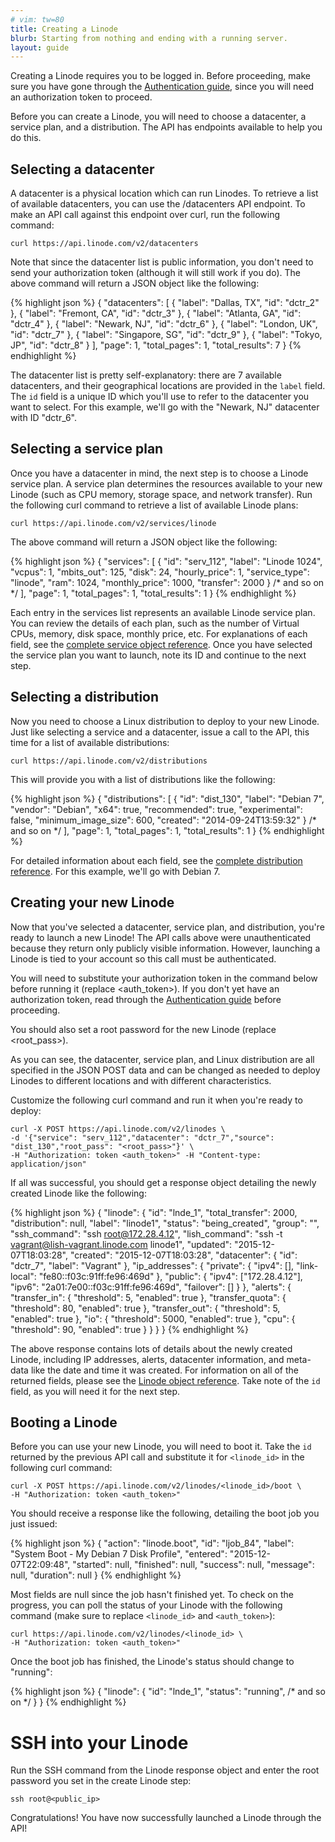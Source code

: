 ```yaml
---
# vim: tw=80
title: Creating a Linode
blurb: Starting from nothing and ending with a running server.
layout: guide
---
```


Creating a Linode requires you to be logged in. Before proceeding, make sure
you have gone through the [Authentication guide](/guides/authentication), since
you will need an authorization token to proceed.

Before you can create a Linode, you will need to choose a datacenter,
a service plan, and a distribution. The API has endpoints available to help
you do this.

## Selecting a datacenter

A datacenter is a physical location which can run Linodes. To retrieve a list
of available datacenters, you can use the /datacenters API endpoint. To make an
API call against this endpoint over curl, run the following command:

    curl https://api.linode.com/v2/datacenters

Note that since the datacenter list is public information, you don't need to
send your authorization token (although it will still work if you do). The
above command will return a JSON object like the following:

{% highlight json %}
{
    "datacenters": [
        {
            "label": "Dallas, TX",
            "id": "dctr_2"
        },
        {
            "label": "Fremont, CA",
            "id": "dctr_3"
        },
        {
            "label": "Atlanta, GA",
            "id": "dctr_4"
        },
        {
            "label": "Newark, NJ",
            "id": "dctr_6"
        },
        {
            "label": "London, UK",
            "id": "dctr_7"
        },
        {
            "label": "Singapore, SG",
            "id": "dctr_9"
        },
        {
            "label": "Tokyo, JP",
            "id": "dctr_8"
        }
    ],
    "page": 1,
    "total_pages": 1,
    "total_results": 7
}
{% endhighlight %}

The datacenter list is pretty self-explanatory: there are 7 available
datacenters, and their geographical locations are provided in the `label`
field. The `id` field is a unique ID which you'll use to refer to the
datacenter you want to select. For this example, we'll go with the
"Newark, NJ" datacenter with ID "dctr_6".

## Selecting a service plan

Once you have a datacenter in mind, the next step is to choose a Linode
service plan. A service plan determines the resources available to your new
Linode (such as CPU memory, storage space, and network transfer). Run the
following curl command to retrieve a list of available Linode plans:

    curl https://api.linode.com/v2/services/linode

The above command will return a JSON object like the following:

{% highlight json %}
{
    "services": [
        {
            "id": "serv_112",
            "label": "Linode 1024",
            "vcpus": 1,
            "mbits_out": 125,
            "disk": 24,
            "hourly_price": 1,
            "service_type": "linode",
            "ram": 1024,
            "monthly_price": 1000,
            "transfer": 2000
        }
        /* and so on */
    ],
    "page": 1,
    "total_pages": 1,
    "total_results": 1
}
{% endhighlight %}

Each entry in the services list represents an available Linode service plan.
You can review the details of each plan, such as the number of Virtual CPUs,
memory, disk space, monthly price, etc. For explanations of each field, see the
[complete service object reference](/reference/#object-service). Once you have
selected the service plan you want to launch, note its ID and continue to
the next step.

## Selecting a distribution

Now you need to choose a Linux distribution to deploy to your new Linode. Just
like selecting a service and a datacenter, issue a call to the API, this time
for a list of available distributions:

    curl https://api.linode.com/v2/distributions

This will provide you with a list of distributions like the following:

{% highlight json %}
{
    "distributions": [
        {
            "id": "dist_130",
            "label": "Debian 7",
            "vendor": "Debian",
            "x64": true,
            "recommended": true,
            "experimental": false,
            "minimum_image_size": 600,
            "created": "2014-09-24T13:59:32"
        }
        /* and so on */
    ],
    "page": 1,
    "total_pages": 1,
    "total_results": 1
}
{% endhighlight %}

For detailed information about each field, see the
[complete distribution reference](/reference/#object-distribution).
For this example, we'll go with Debian 7.

## Creating your new Linode

Now that you've selected a datacenter, service plan, and distribution, you're
ready to launch a new Linode! The API calls above were unauthenticated
because they return only publicly visible information. However, launching a
Linode is tied to your account so this call must be authenticated.

You will need to substitute your authorization token in the command below
before running it (replace <auth_token>). If you don't yet have an
authorization token, read through the 
[Authentication guide](/guides/authentication) before proceeding.

You should also set a root password for the new Linode (replace <root_pass>).

As you can see, the datacenter, service plan, and Linux distribution are all
specified in the JSON POST data and can be changed as needed to deploy Linodes
to different locations and with different characteristics.

Customize the following curl command and run it when you're ready to deploy:

    curl -X POST https://api.linode.com/v2/linodes \
    -d '{"service": "serv_112","datacenter": "dctr_7","source": "dist_130","root_pass": "<root_pass>"}' \
    -H "Authorization: token <auth_token>" -H "Content-type: application/json"

If all was successful, you should get a response object detailing the newly
created Linode like the following:

{% highlight json %}
{
    "linode": {
        "id": "lnde_1",
        "total_transfer": 2000,
        "distribution": null,
        "label": "linode1",
        "status": "being_created",
        "group": "",
        "ssh_command": "ssh root@172.28.4.12",
        "lish_command": "ssh -t vagrant@lish-vagrant.linode.com linode1",
        "updated": "2015-12-07T18:03:28",
        "created": "2015-12-07T18:03:28",
        "datacenter": {
            "id": "dctr_7",
            "label": "Vagrant"
        },
        "ip_addresses": {
            "private": {
                "ipv4": [],
                "link-local": "fe80::f03c:91ff:fe96:469d"
            },
            "public": {
                "ipv4": ["172.28.4.12"],
                "ipv6": "2a01:7e00::f03c:91ff:fe96:469d",
                "failover": []
            }
        },
        "alerts": {
            "transfer_in": {
                "threshold": 5,
                "enabled": true
            },
            "transfer_quota": {
                "threshold": 80,
                "enabled": true
            },
            "transfer_out": {
                "threshold": 5,
                "enabled": true
            },
            "io": {
                "threshold": 5000,
                "enabled": true
            },
            "cpu": {
                "threshold": 90,
                "enabled": true
            }
        }
    }
}
{% endhighlight %}

The above response contains lots of details about the newly created Linode,
including IP addresses, alerts, datacenter information, and meta-data like
the date and time it was created. For information on all of the returned fields,
please see the [Linode object reference](/reference#object-linodes). Take note
of the ```id``` field, as you will need it for the next step.

## Booting a Linode

Before you can use your new Linode, you will need to boot it. Take the ```id```
returned by the previous API call and substitute it for ```<linode_id>``` in
the following curl command:

    curl -X POST https://api.linode.com/v2/linodes/<linode_id>/boot \
    -H "Authorization: token <auth_token>"

You should receive a response like the following, detailing the boot job you
just issued:

{% highlight json %}
{
    "action": "linode.boot",
    "id": "ljob_84",
    "label": "System Boot - My Debian 7 Disk Profile",
    "entered": "2015-12-07T22:09:48",
    "started": null,
    "finished": null,
    "success": null,
    "message": null,
    "duration": null
}
{% endhighlight %}

Most fields are null since the job hasn't finished yet. To check on the
progress, you can poll the status of your Linode with the following command
(make sure to replace ```<linode_id>``` and ```<auth_token>```):

    curl https://api.linode.com/v2/linodes/<linode_id> \
    -H "Authorization: token <auth_token>"

Once the boot job has finished, the Linode's status should change to "running":

{% highlight json %}
{
    "linode": {
        "id": "lnde_1",
        "status": "running",
        /* and so on */
    }
}
{% endhighlight %}

# SSH into your Linode

Run the SSH command from the Linode response object and enter the root password
you set in the create Linode step:

    ssh root@<public_ip>

Congratulations! You have now successfully launched a Linode through the API!
